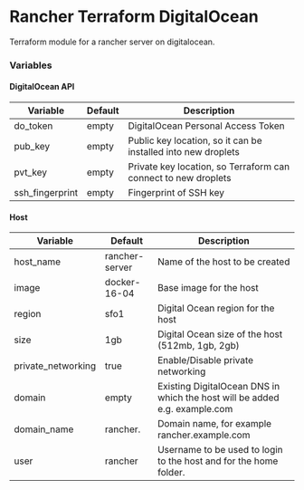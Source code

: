 # Rancher Terraform DigitalOcean
Terraform module for a rancher server on digitalocean.

### Variables

#### DigitalOcean API

| Variable         | Default | Description                                                    |
|------------------|---------|----------------------------------------------------------------|
| do\_token        | empty   | DigitalOcean Personal Access Token                             |
| pub\_key         | empty   | Public key location, so it can be installed into new droplets  |
| pvt\_key         | empty   | Private key location, so Terraform can connect to new droplets |
| ssh\_fingerprint | empty   | Fingerprint of SSH key                                         |

#### Host

| Variable                  | Default                       | Description                                                                 |
|---------------------------|-------------------------------|-----------------------------------------------------------------------------|
| host\_name                | rancher-server                | Name of the host to be created                                               |
| image                     | docker-16-04                  | Base image for the host                                                     |
| region                    | sfo1                          | Digital Ocean region for the host                                           |
| size                      | 1gb                           | Digital Ocean size of the host (512mb, 1gb, 2gb)                             |
| private\_networking       | true                          | Enable/Disable private networking                                           |
| domain                    | empty                         | Existing DigitalOcean DNS in which the host will be added e.g. example.com |
| domain\_name              | rancher.                      | Domain name, for example rancher.example.com                                 |
| user                      | rancher                       | Username to be used to login to the host and for the home folder.     |
